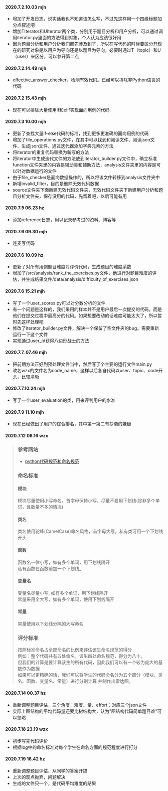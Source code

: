 #### 2020.7.2.10.03 mjh

* 增加了开发日志，说实话我也不知道该怎么写，不过先这样用一个四级标题加分点叙述吧
* 增加TIterator和UIterator两个类，分别用于题目分析和用户分析，可以通过调用iterator.py里面的方法得到对象，个人认为应该很好用
* 因为题目分析和用户分析我们都先涉及到了，所以在写代码的时候要区分开现在的研究对象是以用户为导向还是以题目为导向，必要时通过T（topic）和U（user）来区分，可以参开第二点



#### 2020.7.2.14.49 mjh

* effective_answer_checker，检测有效代码。已经可以排除非Python语言的代码



#### 2020.7.2 15.43 mjh

* 现在可以排除大量使用if和elif实现面向用例的代码



#### 2020.7.3 10.00 mjh

* 更新了查找大量if-else代码的标准，找到更多更准确的面向用例的代码
* 增加了file_operations.py文件，在其中可以找到和阅读文件、阅读json文件、生成json文件、通过迭代器添加字典元素的方法
* 将iterator的重复代码替换为新写的方法
* 将iterator中生成迭代文件的方法放到iterator_builder.py文件中，确立标准function文件夹里的内容是辅助类和辅助方法，analysis文件夹里的内容是可以针对数据运行的文件
* 由于file_checker是面向数据操作的，所以将该文件转移到analysis文件夹中
* 新增invalid_filter，目的是删除无效代码数据
* source文件夹下面新建无效代码文件夹，无效代码文件夹下新建用户分析和题目分析文件夹，保存没用的代码，先留着吧，以后可能有用



#### 2020.7.5 06.23 hz

* 添加reference日志，用以记录参考过的资料、博客等



#### 2020.7.6 09.30 mjh

* 连麦写代码



#### 2020.7.6 10.09 hz

* 更新了对所有用例题目难度对评价代码，生成题目的难度系数
* 增加了/src/analysis/rank_the_exercises.py文件，他进行对题目难度的评估，并生成结果文件/data/analysis/difficulty_of_exercises.json



#### 2020.7.6 15.21 mjh

* 写了一个user_scores.py可以对分数分析的文件
* 有一个问题是这样的，我们采用的样本并不是用户最后一次提交的代码，而是他们在提交过程中最高分的代码。如果想要改动的话难度可能太大了，所以暂时先这样处理吧
* 修改了iterator_builder.py文件，解决一个保留了空文件夹的bug。需要重新运行一下这个文件
* 实现通过user_id获得八边形战士的方法



#### 2020.7.7. 07.46 mjh

* 把前期方法正好到预处理文件当中，然后写了个主要的运行文件main.py
* 改名wzx的文件名为code_name，这样以后各自代码以user、topic、code开头，比较清晰



#### 2020.7.7.10.24 mjh

* 写了一个user_evaluation的类，用来评判用户的水准



#### 2020.7.9 11.10 mjh

* 现在已经做出了用户的综合排名，其中第一第二有抄袭的嫌疑



#### 2020.7.12 08.16 wzx

> ### 参考网站
>
> * <a href="https://www.jianshu.com/p/36e686decad2" target="_blank">python代码规范和命名规范</a>
>
> ### 命名标准
>
>  #### 模块 
>
> 模块尽量使用小写命名，首字母保持小写，尽量不要用下划线(除非多个单词，且数量不多的情况)
>
>  #### 类名
>
>  类名使用驼峰(CamelCase)命名风格，首字母大写，私有类可用一个下划线开头
>
>  #### 函数
>
>  函数名一律小写，如有多个单词，用下划线隔开  
>  私有函数在函数前加一个下划线_
>
>  #### 变量名
>
>  变量名尽量小写, 如有多个单词，用下划线隔开  
>  常量采用全大写，如有多个单词，使用下划线隔开
>
>  #### 常量
>
>  常量使用以下划线分隔的大写命名
>
>  ### 评分标准
>
>  按照标准命名占全部命名的比例来评估该生命名规范的得分   
>  例如：整个代码共有五处命名，该生四处命名规范，得分为八十。   
>  但我们的计算是要计算该生的所有代码，因此我们可以有一个较为庞大的基数作为数据  
>  如果可以更精确的话，我们可以将学生的代码命名分为五个部分（模块、类名、函数、变量名、常量）进行分别计算
>  并制作出雷达图。



#### 2020.7.14 00.37 hz

* 重新调整题目评估，三个角度：难度、量、effort；对应三个json文件
* 实际上图结构的平均代码量还要比树结构大，认为"图结构代码简单题目难"可以忽略



#### 2020.7.18 23.19 wzx

* 初步写完代码评价
* 根据log中的命名标准对每个学生在命名方面的规范程度进行打分 



#### 2020.7.19 16.42 hz

* 重新调整题目评估，从同学的答案开搞
* 上次的观点抛弃，问题解决
* 生成的文件只一个，是代码平均难度的结果
